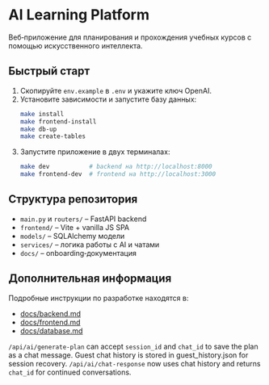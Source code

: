 # AI Learning Platform

Веб‑приложение для планирования и прохождения учебных курсов с помощью искусственного интеллекта.

## Быстрый старт
1. Скопируйте `env.example` в `.env` и укажите ключ OpenAI.
2. Установите зависимости и запустите базу данных:
   ```bash
   make install
   make frontend-install
   make db-up
   make create-tables
   ```
3. Запустите приложение в двух терминалах:
   ```bash
   make dev           # backend на http://localhost:8000
   make frontend-dev  # frontend на http://localhost:3000
   ```

## Структура репозитория
- `main.py` и `routers/` – FastAPI backend
- `frontend/` – Vite + vanilla JS SPA
- `models/` – SQLAlchemy модели
- `services/` – логика работы с AI и чатами
- `docs/` – onboarding‑документация

## Дополнительная информация
Подробные инструкции по разработке находятся в:
- [docs/backend.md](docs/backend.md)
- [docs/frontend.md](docs/frontend.md)
- [docs/database.md](docs/database.md)

`/api/ai/generate-plan` can accept `session_id` and `chat_id` to save the plan as a chat message.
Guest chat history is stored in guest_history.json for session recovery.
`/api/ai/chat-response` now uses chat history and returns `chat_id` for continued conversations.
